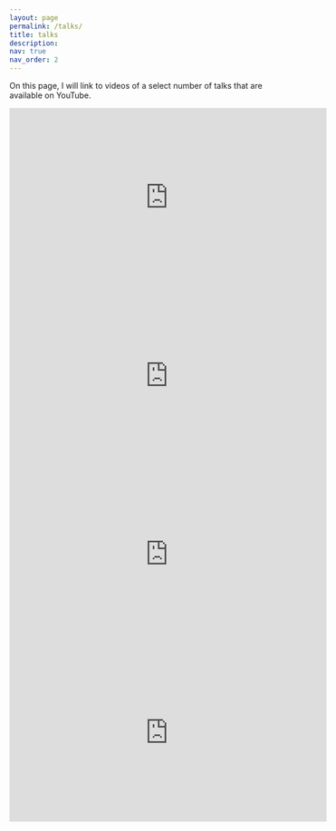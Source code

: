 ```yaml
---
layout: page
permalink: /talks/
title: talks
description: 
nav: true
nav_order: 2
---
```

<!-- _pages/talks.md -->
<div class="talks">
  
  On this page, I will link to videos of a select number of talks that are available on YouTube.

<iframe width="560" height="315" src="https://www.youtube.com/embed/tUkSms5Rk2E" title="YouTube video player" frameborder="0" allow="accelerometer; autoplay; clipboard-write; encrypted-media; gyroscope; picture-in-picture" allowfullscreen></iframe>  
  
<iframe width="560" height="315" src="https://www.youtube.com/embed/fXFunnAKhFY" title="YouTube video player" frameborder="0" allow="accelerometer; autoplay; clipboard-write; encrypted-media; gyroscope; picture-in-picture" allowfullscreen></iframe>
  
<iframe width="560" height="315" src="https://www.youtube.com/embed/mw_hhOqKDx4" title="YouTube video player" frameborder="0" allow="accelerometer; autoplay; clipboard-write; encrypted-media; gyroscope; picture-in-picture" allowfullscreen></iframe>
  
<iframe width="560" height="315" src="https://www.youtube.com/embed/-rDoY-pPF_U" title="YouTube video player" frameborder="0" allow="accelerometer; autoplay; clipboard-write; encrypted-media; gyroscope; picture-in-picture" allowfullscreen></iframe>

</div>
